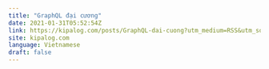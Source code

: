 ```yaml
---
title: "GraphQL đại cương"
date: 2021-01-31T05:52:54Z
link: https://kipalog.com/posts/GraphQL-dai-cuong?utm_medium=RSS&utm_source=news.12bit.vn
site: kipalog.com
language: Vietnamese
draft: false
---
```

